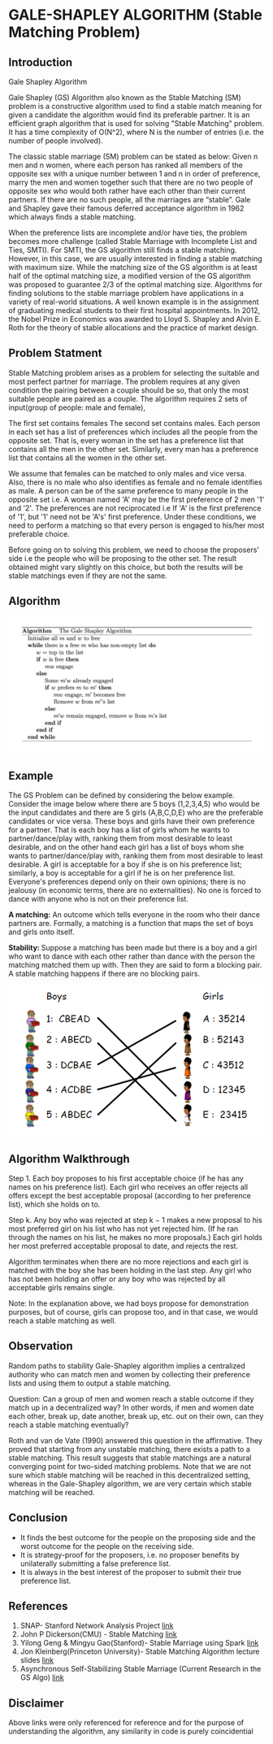 # GALE-SHAPLEY ALGORITHM (Stable Matching Problem)

## Introduction
Gale Shapley Algorithm

Gale Shapley (GS) Algorithm also known as the Stable Matching (SM) problem is a constructive algorithm used to find a stable match meaning for given a candidate the algorithm would find its preferable partner. It is an efficient graph algorithm that is used for solving "Stable Matching" problem. It has a time complexity of O(N^2), where N is the number of entries (i.e. the number of people involved).

The classic stable marriage (SM) problem can be stated as below: Given n men and n women, where each person has ranked all members of the opposite sex with a unique number between 1 and n in order of preference, marry the men and women together such that there are no two people of opposite sex who would both rather have each other than their current partners. If there are no such people, all the marriages are “stable”. Gale and Shapley gave their famous deferred acceptance algorithm in 1962 which always finds a stable matching.

When the preference lists are incomplete and/or have ties, the problem becomes more challenge (called Stable Marriage with Incomplete List and Ties, SMTI). For SMTI, the GS algorithm still finds a stable matching. However, in this case, we are usually interested in finding a stable matching with maximum size. While the matching size of the GS algorithm is at least half of the optimal matching size, a modified version of the GS algorithm was proposed to guarantee 2/3 of the optimal matching size. Algorithms for finding solutions to the stable marriage problem have applications in a variety of real-world situations. A well known example is in the assignment of graduating medical students to their first hospital appointments. In 2012, the Nobel Prize in Economics was awarded to Lloyd S. Shapley and Alvin E. Roth for the theory of stable allocations and the practice of market design.


## Problem Statment 

Stable Matching problem arises as a problem for selecting the suitable and most perfect partner for marriage. The problem requires at any given condition the pairing between a couple should be so, that only the most suitable people are paired as a couple. The algorithm requires 2 sets of input(group of people: male and female),

The first set contains females
The second set contains males.
Each person in each set has a list of preferences which includes all the people from the opposite set. That is, every woman in the set has a preference list that contains all the men in the other set. Similarly, every man has a preference list that contains all the women in the other set.

We assume that females can be matched to only males and vice versa.
Also, there is no male who also identifies as female and no female identifies as male.
A person can be of the same preference to many people in the opposite set i.e. A woman named 'A' may be the first preference of 2 men '1' and '2'.
The preferences are not reciprocated i.e If 'A' is the first preference of '1', but '1' need not be 'A's' first preference.
Under these conditions, we need to perform a matching so that every person is engaged to his/her most preferable choice.

Before going on to solving this problem, we need to choose the proposers' side i.e the people who will be proposing to the other set. The result obtained might vary slightly on this choice, but both the results will be stable matchings even if they are not the same.


## Algorithm
![Preview](Algo.png)

## Example
The GS Problem can be defined by considering the below example. Consider the image below where there are 5 boys (1,2,3,4,5) who would be the input candidates and there are 5 girls (A,B,C,D,E) who are the preferable candidates or vice versa. These boys and girls have their own preference for a partner. That is each boy has a list of girls whom he wants to partner/dance/play with, ranking them from most desirable to least desirable, and on the other hand each girl has a list of boys whom she wants to partner/dance/play with, ranking them from most desirable to least desirable. A girl is acceptable for a boy if she is on his preference list; similarly, a boy is acceptable for a girl if he is on her preference list. Everyone's preferences depend only on their own opinions; there is no jealousy (in economic terms, there are no externalities). No one is forced to dance with anyone who is not on their preference list.

<b>A matching:</b> An outcome which tells everyone in the room who their dance partners are. Formally, a matching is a function that maps the set of boys and girls onto itself.

<b>Stability: </b>Suppose a matching has been made but there is a boy and a girl who want to dance with each other rather than dance with the person the matching matched them up with. Then they are said to form a blocking pair. A stable matching happens if there are no blocking pairs.

![Preview](Stable.png)

## Algorithm Walkthrough
Step 1. Each boy proposes to his first acceptable choice (if he has any names on his preference list). Each girl who receives an offer rejects all offers except the best acceptable proposal (according to her preference list), which she holds on to.

Step k. Any boy who was rejected at step k − 1 makes a new proposal to his most preferred girl on his list who has not yet rejected him. (If he ran through the names on his list, he makes no more proposals.) Each girl holds her most preferred acceptable proposal to date, and rejects the rest.

Algorithm terminates when there are no more rejections and each girl is matched with the boy she has been holding in the last step. Any girl who has not been holding an offer or any boy who was rejected by all acceptable girls remains single.

Note: In the explanation above, we had boys propose for demonstration purposes, but of course, girls can propose too, and in that case, we would reach a stable matching as well.

## Observation
Random paths to stability Gale-Shapley algorithm implies a centralized authority who can match men and women by collecting their preference lists and using them to output a stable matching.

Question: Can a group of men and women reach a stable outcome if they match up in a decentralized way? In other words, if men and women date each other, break up, date another, break up, etc. out on their own, can they reach a stable matching eventually?

Roth and van de Vate (1990) answered this question in the affirmative. They proved that starting from any unstable matching, there exists a path to a stable matching. This result suggests that stable matchings are a natural converging point for two-sided matching problems. Note that we are not sure which stable matching will be reached in this decentralized setting, whereas in the Gale-Shapley algorithm, we are very certain which stable matching will be reached.


## Conclusion
- It finds the best outcome for the people on the proposing side and the worst outcome for the people on the receiving side.
- It is strategy-proof for the proposers, i.e. no proposer benefits by unilaterally submitting a false preference list.
- It is always in the best interest of the proposer to submit their true preference list.


## References
1. SNAP- Stanford Network Analysis Project [link](https://snap.stanford.edu/papers.html)
3. John P Dickerson(CMU) - Stable Matching [link](http://www.cs.cmu.edu/~arielpro/15896s16/slides/896s16-16.pdf)
4. Yilong Geng & Mingyu Gao(Stanford)- Stable Marriage using Spark [link](https://stanford.edu/~rezab/classes/cme323/S15/projects/stable_marriage_spark_report.pdf)
5. Jon Kleinberg(Princeton University)- Stable Matching Algorithm lecture slides [link](https://www.cs.princeton.edu/~wayne/kleinberg-tardos/pdf/01StableMatching.pdf)
2. Asynchronous Self-Stabilizing Stable Marriage (Current Research in the GS Algo) [link](https://tel.archives-ouvertes.fr/tel-03068501/document)


## Disclaimer
Above links were only referenced for reference and for the purpose of understanding the algorithm, any similarity in code is purely coincidential
